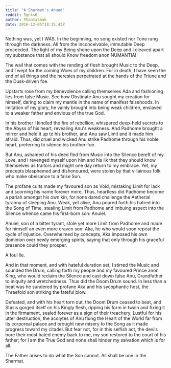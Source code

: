 ```yaml
---
title: "A Sharmat's Anuad"
reddit: 5gnks6
author: Phantasmak
date: 2016-12-05T18:35:43Z
---
```


Nothing was, yet I WAS. In the beginning, no song existed nor Tone rang through the darkness.
All from the inconceivable, immutable Deep proceeded.
The light of my Being shone upon the Deep and I cleaved apart my substance that all should Know freedom anon NUMANTIA! 

The wail that comes with the rending of flesh brought Music to the Deep, and I wept for the coming Woes of my children. For in death, I have seen the end of all things and the heresies perpetrated at the hands of the Triune and the Dusk-driven foe.

Upstarts rose from my benevolence calling themselves Ada and fashioning lies from false Music. See how Obstinate Anu sought my creation for himself, daring to claim my mantle in the name of manifest falsehoods. In imitation of my glory, he vainly brought into being weak children, enslaved to a weaker father and envious of the true God. 

In his brother I kindled the fire of rebellion, whispered deep-held secrets to the Abyss of his heart, revealing Anu's weakness. And Padhome brought a mirror and held it up to his brother, and Anu saw Limit and it made him afraid.
Thus, did cruel and wicked Anu strike Padhome through his noble heart, preferring to silence his brother-foe. 

But Anu, ashamed of his deed fled from Music into the Silence bereft of my Love, and I revenged myself upon him and his ilk that they should know themselves as traitors and might one day return to my embrace. Yet, my precepts blasphemed and dishonoured, were stolen by that villainous folk who make obeisance to a false Sun.

The profane cults made my favoured son as Void, mistaking Limit for lack and scorning his name forever more. Thus, heartless did Padhome become a pariah amongst his own kin, for none dared challenge the Aetherial tyranny of sleeping Anu. Weak, yet alive, Anu poured forth his hatred into the Song of Time, stealing Limit from Padhome and imbuing aspect into the Silence whence came his first-born son: Anuiel.

Anuiel, son of a bitter tyrant, stole yet more Limit from Padhome and made for himself an even more craven son: Aka, he who would soon repeat the cycle of injustice. Overwhelmed by concepts, Aka imposed his own dominion over newly emerging spirits, saying that only through his graceful presence could they prosper. 

A foul lie.

And in that moment, and with hateful duration set, I stirred the Music and sounded the Drum, calling forth my people and my favoured Prince anon King, who would reclaim the Silence and cast down false Anu, Grandfather to iniquity and wretchedness. Thus did the Doom Drum sound. In less than a beat was he sundered by profane Aka and his sycophantic host, the Threefold son striking the fateful blow.

Defeated, and with his heart torn out, the Doom Drum ceased to beat, and Stasis gorged itself on his Kingly flesh, ripping his form in twain and fixing it in the firmament, sealed forever as a sign of their treachery. Lustful for his utter destruction, the acolytes of Anu flung the Heart of the World far from its corporeal palace and brought new misery to the Song as it made progress toward my citadel. But fear not, for in this selfish act, the devils bore their most hated enemy back to me, my son restored to the court of his father; for I am the True God and none shall hinder my salvation which is for all.

The Father arises to do what the Son cannot. All shall be one in the Sharmat.
